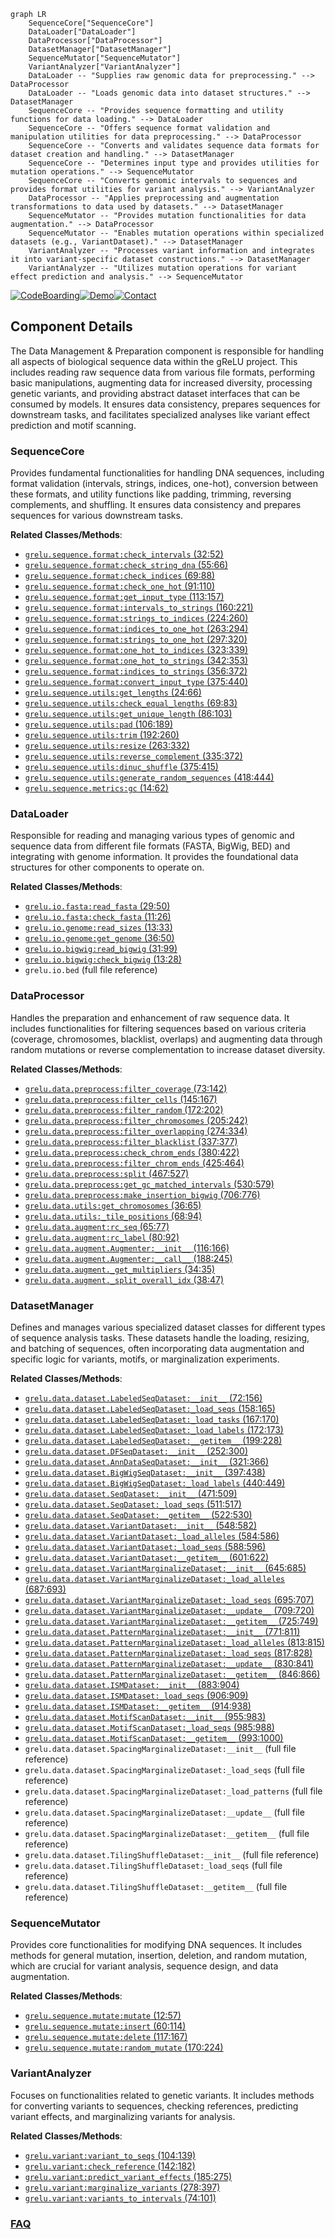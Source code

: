 ```mermaid
graph LR
    SequenceCore["SequenceCore"]
    DataLoader["DataLoader"]
    DataProcessor["DataProcessor"]
    DatasetManager["DatasetManager"]
    SequenceMutator["SequenceMutator"]
    VariantAnalyzer["VariantAnalyzer"]
    DataLoader -- "Supplies raw genomic data for preprocessing." --> DataProcessor
    DataLoader -- "Loads genomic data into dataset structures." --> DatasetManager
    SequenceCore -- "Provides sequence formatting and utility functions for data loading." --> DataLoader
    SequenceCore -- "Offers sequence format validation and manipulation utilities for data preprocessing." --> DataProcessor
    SequenceCore -- "Converts and validates sequence data formats for dataset creation and handling." --> DatasetManager
    SequenceCore -- "Determines input type and provides utilities for mutation operations." --> SequenceMutator
    SequenceCore -- "Converts genomic intervals to sequences and provides format utilities for variant analysis." --> VariantAnalyzer
    DataProcessor -- "Applies preprocessing and augmentation transformations to data used by datasets." --> DatasetManager
    SequenceMutator -- "Provides mutation functionalities for data augmentation." --> DataProcessor
    SequenceMutator -- "Enables mutation operations within specialized datasets (e.g., VariantDataset)." --> DatasetManager
    VariantAnalyzer -- "Processes variant information and integrates it into variant-specific dataset constructions." --> DatasetManager
    VariantAnalyzer -- "Utilizes mutation operations for variant effect prediction and analysis." --> SequenceMutator
```
[![CodeBoarding](https://img.shields.io/badge/Generated%20by-CodeBoarding-9cf?style=flat-square)](https://github.com/CodeBoarding/CodeBoarding)[![Demo](https://img.shields.io/badge/Try%20our-Demo-blue?style=flat-square)](https://www.codeboarding.org/demo)[![Contact](https://img.shields.io/badge/Contact%20us%20-%20contact@codeboarding.org-lightgrey?style=flat-square)](mailto:contact@codeboarding.org)

## Component Details

The Data Management & Preparation component is responsible for handling all aspects of biological sequence data within the gReLU project. This includes reading raw sequence data from various file formats, performing basic manipulations, augmenting data for increased diversity, processing genetic variants, and providing abstract dataset interfaces that can be consumed by models. It ensures data consistency, prepares sequences for downstream tasks, and facilitates specialized analyses like variant effect prediction and motif scanning.

### SequenceCore
Provides fundamental functionalities for handling DNA sequences, including format validation (intervals, strings, indices, one-hot), conversion between these formats, and utility functions like padding, trimming, reversing complements, and shuffling. It ensures data consistency and prepares sequences for various downstream tasks.


**Related Classes/Methods**:

- <a href="https://github.com/Genentech/gReLU/blob/master/src/grelu/sequence/format.py#L32-L52" target="_blank" rel="noopener noreferrer">`grelu.sequence.format:check_intervals` (32:52)</a>
- <a href="https://github.com/Genentech/gReLU/blob/master/src/grelu/sequence/format.py#L55-L66" target="_blank" rel="noopener noreferrer">`grelu.sequence.format:check_string_dna` (55:66)</a>
- <a href="https://github.com/Genentech/gReLU/blob/master/src/grelu/sequence/format.py#L69-L88" target="_blank" rel="noopener noreferrer">`grelu.sequence.format:check_indices` (69:88)</a>
- <a href="https://github.com/Genentech/gReLU/blob/master/src/grelu/sequence/format.py#L91-L110" target="_blank" rel="noopener noreferrer">`grelu.sequence.format:check_one_hot` (91:110)</a>
- <a href="https://github.com/Genentech/gReLU/blob/master/src/grelu/sequence/format.py#L113-L157" target="_blank" rel="noopener noreferrer">`grelu.sequence.format:get_input_type` (113:157)</a>
- <a href="https://github.com/Genentech/gReLU/blob/master/src/grelu/sequence/format.py#L160-L221" target="_blank" rel="noopener noreferrer">`grelu.sequence.format:intervals_to_strings` (160:221)</a>
- <a href="https://github.com/Genentech/gReLU/blob/master/src/grelu/sequence/format.py#L224-L260" target="_blank" rel="noopener noreferrer">`grelu.sequence.format:strings_to_indices` (224:260)</a>
- <a href="https://github.com/Genentech/gReLU/blob/master/src/grelu/sequence/format.py#L263-L294" target="_blank" rel="noopener noreferrer">`grelu.sequence.format:indices_to_one_hot` (263:294)</a>
- <a href="https://github.com/Genentech/gReLU/blob/master/src/grelu/sequence/format.py#L297-L320" target="_blank" rel="noopener noreferrer">`grelu.sequence.format:strings_to_one_hot` (297:320)</a>
- <a href="https://github.com/Genentech/gReLU/blob/master/src/grelu/sequence/format.py#L323-L339" target="_blank" rel="noopener noreferrer">`grelu.sequence.format:one_hot_to_indices` (323:339)</a>
- <a href="https://github.com/Genentech/gReLU/blob/master/src/grelu/sequence/format.py#L342-L353" target="_blank" rel="noopener noreferrer">`grelu.sequence.format:one_hot_to_strings` (342:353)</a>
- <a href="https://github.com/Genentech/gReLU/blob/master/src/grelu/sequence/format.py#L356-L372" target="_blank" rel="noopener noreferrer">`grelu.sequence.format:indices_to_strings` (356:372)</a>
- <a href="https://github.com/Genentech/gReLU/blob/master/src/grelu/sequence/format.py#L375-L440" target="_blank" rel="noopener noreferrer">`grelu.sequence.format:convert_input_type` (375:440)</a>
- <a href="https://github.com/Genentech/gReLU/blob/master/src/grelu/sequence/utils.py#L24-L66" target="_blank" rel="noopener noreferrer">`grelu.sequence.utils:get_lengths` (24:66)</a>
- <a href="https://github.com/Genentech/gReLU/blob/master/src/grelu/sequence/utils.py#L69-L83" target="_blank" rel="noopener noreferrer">`grelu.sequence.utils:check_equal_lengths` (69:83)</a>
- <a href="https://github.com/Genentech/gReLU/blob/master/src/grelu/sequence/utils.py#L86-L103" target="_blank" rel="noopener noreferrer">`grelu.sequence.utils:get_unique_length` (86:103)</a>
- <a href="https://github.com/Genentech/gReLU/blob/master/src/grelu/sequence/utils.py#L106-L189" target="_blank" rel="noopener noreferrer">`grelu.sequence.utils:pad` (106:189)</a>
- <a href="https://github.com/Genentech/gReLU/blob/master/src/grelu/sequence/utils.py#L192-L260" target="_blank" rel="noopener noreferrer">`grelu.sequence.utils:trim` (192:260)</a>
- <a href="https://github.com/Genentech/gReLU/blob/master/src/grelu/sequence/utils.py#L263-L332" target="_blank" rel="noopener noreferrer">`grelu.sequence.utils:resize` (263:332)</a>
- <a href="https://github.com/Genentech/gReLU/blob/master/src/grelu/sequence/utils.py#L335-L372" target="_blank" rel="noopener noreferrer">`grelu.sequence.utils:reverse_complement` (335:372)</a>
- <a href="https://github.com/Genentech/gReLU/blob/master/src/grelu/sequence/utils.py#L375-L415" target="_blank" rel="noopener noreferrer">`grelu.sequence.utils:dinuc_shuffle` (375:415)</a>
- <a href="https://github.com/Genentech/gReLU/blob/master/src/grelu/sequence/utils.py#L418-L444" target="_blank" rel="noopener noreferrer">`grelu.sequence.utils:generate_random_sequences` (418:444)</a>
- <a href="https://github.com/Genentech/gReLU/blob/master/src/grelu/sequence/metrics.py#L14-L62" target="_blank" rel="noopener noreferrer">`grelu.sequence.metrics:gc` (14:62)</a>


### DataLoader
Responsible for reading and managing various types of genomic and sequence data from different file formats (FASTA, BigWig, BED) and integrating with genome information. It provides the foundational data structures for other components to operate on.


**Related Classes/Methods**:

- <a href="https://github.com/Genentech/gReLU/blob/master/src/grelu/io/fasta.py#L29-L50" target="_blank" rel="noopener noreferrer">`grelu.io.fasta:read_fasta` (29:50)</a>
- <a href="https://github.com/Genentech/gReLU/blob/master/src/grelu/io/fasta.py#L11-L26" target="_blank" rel="noopener noreferrer">`grelu.io.fasta:check_fasta` (11:26)</a>
- <a href="https://github.com/Genentech/gReLU/blob/master/src/grelu/io/genome.py#L13-L33" target="_blank" rel="noopener noreferrer">`grelu.io.genome:read_sizes` (13:33)</a>
- <a href="https://github.com/Genentech/gReLU/blob/master/src/grelu/io/genome.py#L36-L50" target="_blank" rel="noopener noreferrer">`grelu.io.genome:get_genome` (36:50)</a>
- <a href="https://github.com/Genentech/gReLU/blob/master/src/grelu/io/bigwig.py#L31-L99" target="_blank" rel="noopener noreferrer">`grelu.io.bigwig:read_bigwig` (31:99)</a>
- <a href="https://github.com/Genentech/gReLU/blob/master/src/grelu/io/bigwig.py#L13-L28" target="_blank" rel="noopener noreferrer">`grelu.io.bigwig:check_bigwig` (13:28)</a>
- `grelu.io.bed` (full file reference)


### DataProcessor
Handles the preparation and enhancement of raw sequence data. It includes functionalities for filtering sequences based on various criteria (coverage, chromosomes, blacklist, overlaps) and augmenting data through random mutations or reverse complementation to increase dataset diversity.


**Related Classes/Methods**:

- <a href="https://github.com/Genentech/gReLU/blob/master/src/grelu/data/preprocess.py#L73-L142" target="_blank" rel="noopener noreferrer">`grelu.data.preprocess:filter_coverage` (73:142)</a>
- <a href="https://github.com/Genentech/gReLU/blob/master/src/grelu/data/preprocess.py#L145-L167" target="_blank" rel="noopener noreferrer">`grelu.data.preprocess:filter_cells` (145:167)</a>
- <a href="https://github.com/Genentech/gReLU/blob/master/src/grelu/data/preprocess.py#L172-L202" target="_blank" rel="noopener noreferrer">`grelu.data.preprocess:filter_random` (172:202)</a>
- <a href="https://github.com/Genentech/gReLU/blob/master/src/grelu/data/preprocess.py#L205-L242" target="_blank" rel="noopener noreferrer">`grelu.data.preprocess:filter_chromosomes` (205:242)</a>
- <a href="https://github.com/Genentech/gReLU/blob/master/src/grelu/data/preprocess.py#L274-L334" target="_blank" rel="noopener noreferrer">`grelu.data.preprocess:filter_overlapping` (274:334)</a>
- <a href="https://github.com/Genentech/gReLU/blob/master/src/grelu/data/preprocess.py#L337-L377" target="_blank" rel="noopener noreferrer">`grelu.data.preprocess:filter_blacklist` (337:377)</a>
- <a href="https://github.com/Genentech/gReLU/blob/master/src/grelu/data/preprocess.py#L380-L422" target="_blank" rel="noopener noreferrer">`grelu.data.preprocess:check_chrom_ends` (380:422)</a>
- <a href="https://github.com/Genentech/gReLU/blob/master/src/grelu/data/preprocess.py#L425-L464" target="_blank" rel="noopener noreferrer">`grelu.data.preprocess:filter_chrom_ends` (425:464)</a>
- <a href="https://github.com/Genentech/gReLU/blob/master/src/grelu/data/preprocess.py#L467-L527" target="_blank" rel="noopener noreferrer">`grelu.data.preprocess:split` (467:527)</a>
- <a href="https://github.com/Genentech/gReLU/blob/master/src/grelu/data/preprocess.py#L530-L579" target="_blank" rel="noopener noreferrer">`grelu.data.preprocess:get_gc_matched_intervals` (530:579)</a>
- <a href="https://github.com/Genentech/gReLU/blob/master/src/grelu/data/preprocess.py#L706-L776" target="_blank" rel="noopener noreferrer">`grelu.data.preprocess:make_insertion_bigwig` (706:776)</a>
- <a href="https://github.com/Genentech/gReLU/blob/master/src/grelu/data/utils.py#L36-L65" target="_blank" rel="noopener noreferrer">`grelu.data.utils:get_chromosomes` (36:65)</a>
- <a href="https://github.com/Genentech/gReLU/blob/master/src/grelu/data/utils.py#L68-L94" target="_blank" rel="noopener noreferrer">`grelu.data.utils:_tile_positions` (68:94)</a>
- <a href="https://github.com/Genentech/gReLU/blob/master/src/grelu/data/augment.py#L65-L77" target="_blank" rel="noopener noreferrer">`grelu.data.augment:rc_seq` (65:77)</a>
- <a href="https://github.com/Genentech/gReLU/blob/master/src/grelu/data/augment.py#L80-L92" target="_blank" rel="noopener noreferrer">`grelu.data.augment:rc_label` (80:92)</a>
- <a href="https://github.com/Genentech/gReLU/blob/master/src/grelu/data/augment.py#L116-L166" target="_blank" rel="noopener noreferrer">`grelu.data.augment.Augmenter:__init__` (116:166)</a>
- <a href="https://github.com/Genentech/gReLU/blob/master/src/grelu/data/augment.py#L188-L245" target="_blank" rel="noopener noreferrer">`grelu.data.augment.Augmenter:__call__` (188:245)</a>
- <a href="https://github.com/Genentech/gReLU/blob/master/src/grelu/data/augment.py#L34-L35" target="_blank" rel="noopener noreferrer">`grelu.data.augment._get_multipliers` (34:35)</a>
- <a href="https://github.com/Genentech/gReLU/blob/master/src/grelu/data/augment.py#L38-L47" target="_blank" rel="noopener noreferrer">`grelu.data.augment._split_overall_idx` (38:47)</a>


### DatasetManager
Defines and manages various specialized dataset classes for different types of sequence analysis tasks. These datasets handle the loading, resizing, and batching of sequences, often incorporating data augmentation and specific logic for variants, motifs, or marginalization experiments.


**Related Classes/Methods**:

- <a href="https://github.com/Genentech/gReLU/blob/master/src/grelu/data/dataset.py#L72-L156" target="_blank" rel="noopener noreferrer">`grelu.data.dataset.LabeledSeqDataset:__init__` (72:156)</a>
- <a href="https://github.com/Genentech/gReLU/blob/master/src/grelu/data/dataset.py#L158-L165" target="_blank" rel="noopener noreferrer">`grelu.data.dataset.LabeledSeqDataset:_load_seqs` (158:165)</a>
- <a href="https://github.com/Genentech/gReLU/blob/master/src/grelu/data/dataset.py#L167-L170" target="_blank" rel="noopener noreferrer">`grelu.data.dataset.LabeledSeqDataset:_load_tasks` (167:170)</a>
- <a href="https://github.com/Genentech/gReLU/blob/master/src/grelu/data/dataset.py#L172-L173" target="_blank" rel="noopener noreferrer">`grelu.data.dataset.LabeledSeqDataset:_load_labels` (172:173)</a>
- <a href="https://github.com/Genentech/gReLU/blob/master/src/grelu/data/dataset.py#L199-L228" target="_blank" rel="noopener noreferrer">`grelu.data.dataset.LabeledSeqDataset:__getitem__` (199:228)</a>
- <a href="https://github.com/Genentech/gReLU/blob/master/src/grelu/data/dataset.py#L252-L300" target="_blank" rel="noopener noreferrer">`grelu.data.dataset.DFSeqDataset:__init__` (252:300)</a>
- <a href="https://github.com/Genentech/gReLU/blob/master/src/grelu/data/dataset.py#L321-L366" target="_blank" rel="noopener noreferrer">`grelu.data.dataset.AnnDataSeqDataset:__init__` (321:366)</a>
- <a href="https://github.com/Genentech/gReLU/blob/master/src/grelu/data/dataset.py#L397-L438" target="_blank" rel="noopener noreferrer">`grelu.data.dataset.BigWigSeqDataset:__init__` (397:438)</a>
- <a href="https://github.com/Genentech/gReLU/blob/master/src/grelu/data/dataset.py#L440-L449" target="_blank" rel="noopener noreferrer">`grelu.data.dataset.BigWigSeqDataset:_load_labels` (440:449)</a>
- <a href="https://github.com/Genentech/gReLU/blob/master/src/grelu/data/dataset.py#L471-L509" target="_blank" rel="noopener noreferrer">`grelu.data.dataset.SeqDataset:__init__` (471:509)</a>
- <a href="https://github.com/Genentech/gReLU/blob/master/src/grelu/data/dataset.py#L511-L517" target="_blank" rel="noopener noreferrer">`grelu.data.dataset.SeqDataset:_load_seqs` (511:517)</a>
- <a href="https://github.com/Genentech/gReLU/blob/master/src/grelu/data/dataset.py#L522-L530" target="_blank" rel="noopener noreferrer">`grelu.data.dataset.SeqDataset:__getitem__` (522:530)</a>
- <a href="https://github.com/Genentech/gReLU/blob/master/src/grelu/data/dataset.py#L548-L582" target="_blank" rel="noopener noreferrer">`grelu.data.dataset.VariantDataset:__init__` (548:582)</a>
- <a href="https://github.com/Genentech/gReLU/blob/master/src/grelu/data/dataset.py#L584-L586" target="_blank" rel="noopener noreferrer">`grelu.data.dataset.VariantDataset:_load_alleles` (584:586)</a>
- <a href="https://github.com/Genentech/gReLU/blob/master/src/grelu/data/dataset.py#L588-L596" target="_blank" rel="noopener noreferrer">`grelu.data.dataset.VariantDataset:_load_seqs` (588:596)</a>
- <a href="https://github.com/Genentech/gReLU/blob/master/src/grelu/data/dataset.py#L601-L622" target="_blank" rel="noopener noreferrer">`grelu.data.dataset.VariantDataset:__getitem__` (601:622)</a>
- <a href="https://github.com/Genentech/gReLU/blob/master/src/grelu/data/dataset.py#L645-L685" target="_blank" rel="noopener noreferrer">`grelu.data.dataset.VariantMarginalizeDataset:__init__` (645:685)</a>
- <a href="https://github.com/Genentech/gReLU/blob/master/src/grelu/data/dataset.py#L687-L693" target="_blank" rel="noopener noreferrer">`grelu.data.dataset.VariantMarginalizeDataset:_load_alleles` (687:693)</a>
- <a href="https://github.com/Genentech/gReLU/blob/master/src/grelu/data/dataset.py#L695-L707" target="_blank" rel="noopener noreferrer">`grelu.data.dataset.VariantMarginalizeDataset:_load_seqs` (695:707)</a>
- <a href="https://github.com/Genentech/gReLU/blob/master/src/grelu/data/dataset.py#L709-L720" target="_blank" rel="noopener noreferrer">`grelu.data.dataset.VariantMarginalizeDataset:__update__` (709:720)</a>
- <a href="https://github.com/Genentech/gReLU/blob/master/src/grelu/data/dataset.py#L725-L749" target="_blank" rel="noopener noreferrer">`grelu.data.dataset.VariantMarginalizeDataset:__getitem__` (725:749)</a>
- <a href="https://github.com/Genentech/gReLU/blob/master/src/grelu/data/dataset.py#L771-L811" target="_blank" rel="noopener noreferrer">`grelu.data.dataset.PatternMarginalizeDataset:__init__` (771:811)</a>
- <a href="https://github.com/Genentech/gReLU/blob/master/src/grelu/data/dataset.py#L813-L815" target="_blank" rel="noopener noreferrer">`grelu.data.dataset.PatternMarginalizeDataset:_load_alleles` (813:815)</a>
- <a href="https://github.com/Genentech/gReLU/blob/master/src/grelu/data/dataset.py#L817-L828" target="_blank" rel="noopener noreferrer">`grelu.data.dataset.PatternMarginalizeDataset:_load_seqs` (817:828)</a>
- <a href="https://github.com/Genentech/gReLU/blob/master/src/grelu/data/dataset.py#L830-L841" target="_blank" rel="noopener noreferrer">`grelu.data.dataset.PatternMarginalizeDataset:__update__` (830:841)</a>
- <a href="https://github.com/Genentech/gReLU/blob/master/src/grelu/data/dataset.py#L846-L866" target="_blank" rel="noopener noreferrer">`grelu.data.dataset.PatternMarginalizeDataset:__getitem__` (846:866)</a>
- <a href="https://github.com/Genentech/gReLU/blob/master/src/grelu/data/dataset.py#L883-L904" target="_blank" rel="noopener noreferrer">`grelu.data.dataset.ISMDataset:__init__` (883:904)</a>
- <a href="https://github.com/Genentech/gReLU/blob/master/src/grelu/data/dataset.py#L906-L909" target="_blank" rel="noopener noreferrer">`grelu.data.dataset.ISMDataset:_load_seqs` (906:909)</a>
- <a href="https://github.com/Genentech/gReLU/blob/master/src/grelu/data/dataset.py#L914-L938" target="_blank" rel="noopener noreferrer">`grelu.data.dataset.ISMDataset:__getitem__` (914:938)</a>
- <a href="https://github.com/Genentech/gReLU/blob/master/src/grelu/data/dataset.py#L955-L983" target="_blank" rel="noopener noreferrer">`grelu.data.dataset.MotifScanDataset:__init__` (955:983)</a>
- <a href="https://github.com/Genentech/gReLU/blob/master/src/grelu/data/dataset.py#L985-L988" target="_blank" rel="noopener noreferrer">`grelu.data.dataset.MotifScanDataset:_load_seqs` (985:988)</a>
- <a href="https://github.com/Genentech/gReLU/blob/master/src/grelu/data/dataset.py#L993-L1000" target="_blank" rel="noopener noreferrer">`grelu.data.dataset.MotifScanDataset:__getitem__` (993:1000)</a>
- `grelu.data.dataset.SpacingMarginalizeDataset:__init__` (full file reference)
- `grelu.data.dataset.SpacingMarginalizeDataset:_load_seqs` (full file reference)
- `grelu.data.dataset.SpacingMarginalizeDataset:_load_patterns` (full file reference)
- `grelu.data.dataset.SpacingMarginalizeDataset:__update__` (full file reference)
- `grelu.data.dataset.SpacingMarginalizeDataset:__getitem__` (full file reference)
- `grelu.data.dataset.TilingShuffleDataset:__init__` (full file reference)
- `grelu.data.dataset.TilingShuffleDataset:_load_seqs` (full file reference)
- `grelu.data.dataset.TilingShuffleDataset:__getitem__` (full file reference)


### SequenceMutator
Provides core functionalities for modifying DNA sequences. It includes methods for general mutation, insertion, deletion, and random mutation, which are crucial for variant analysis, sequence design, and data augmentation.


**Related Classes/Methods**:

- <a href="https://github.com/Genentech/gReLU/blob/master/src/grelu/sequence/mutate.py#L12-L57" target="_blank" rel="noopener noreferrer">`grelu.sequence.mutate:mutate` (12:57)</a>
- <a href="https://github.com/Genentech/gReLU/blob/master/src/grelu/sequence/mutate.py#L60-L114" target="_blank" rel="noopener noreferrer">`grelu.sequence.mutate:insert` (60:114)</a>
- <a href="https://github.com/Genentech/gReLU/blob/master/src/grelu/sequence/mutate.py#L117-L167" target="_blank" rel="noopener noreferrer">`grelu.sequence.mutate:delete` (117:167)</a>
- <a href="https://github.com/Genentech/gReLU/blob/master/src/grelu/sequence/mutate.py#L170-L224" target="_blank" rel="noopener noreferrer">`grelu.sequence.mutate:random_mutate` (170:224)</a>


### VariantAnalyzer
Focuses on functionalities related to genetic variants. It includes methods for converting variants to sequences, checking references, predicting variant effects, and marginalizing variants for analysis.


**Related Classes/Methods**:

- <a href="https://github.com/Genentech/gReLU/blob/master/src/grelu/variant.py#L104-L139" target="_blank" rel="noopener noreferrer">`grelu.variant:variant_to_seqs` (104:139)</a>
- <a href="https://github.com/Genentech/gReLU/blob/master/src/grelu/variant.py#L142-L182" target="_blank" rel="noopener noreferrer">`grelu.variant:check_reference` (142:182)</a>
- <a href="https://github.com/Genentech/gReLU/blob/master/src/grelu/variant.py#L185-L275" target="_blank" rel="noopener noreferrer">`grelu.variant:predict_variant_effects` (185:275)</a>
- <a href="https://github.com/Genentech/gReLU/blob/master/src/grelu/variant.py#L278-L397" target="_blank" rel="noopener noreferrer">`grelu.variant:marginalize_variants` (278:397)</a>
- <a href="https://github.com/Genentech/gReLU/blob/master/src/grelu/variant.py#L74-L101" target="_blank" rel="noopener noreferrer">`grelu.variant:variants_to_intervals` (74:101)</a>




### [FAQ](https://github.com/CodeBoarding/GeneratedOnBoardings/tree/main?tab=readme-ov-file#faq)